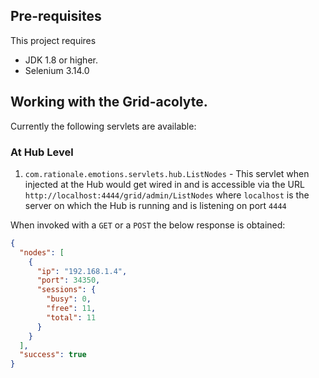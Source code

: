 ## Pre-requisites

This project requires
 
* JDK 1.8 or higher.
* Selenium 3.14.0

## Working with the Grid-acolyte.

Currently the following servlets are available:

### At Hub Level

1. `com.rationale.emotions.servlets.hub.ListNodes` - This servlet when injected at the Hub would get wired in and is accessible via the URL `http://localhost:4444/grid/admin/ListNodes` where `localhost` is the server on which the Hub is running and is listening on port `4444`

When invoked with a `GET` or a `POST` the below response is obtained:

```json
{
  "nodes": [
    {
      "ip": "192.168.1.4",
      "port": 34350,
      "sessions": {
        "busy": 0,
        "free": 11,
        "total": 11
      }
    }
  ],
  "success": true
}
```